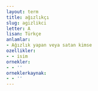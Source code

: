 ```yaml
---
layout: term
title: ağızlıkçı
slug: agizlikci
letter: A
lisan: Türkçe
anlamlar:
- Ağızlık yapan veya satan kimse
ozellikler:
- - isim
ornekler:
- - ''
orneklerkaynak:
- - ''
---
```

